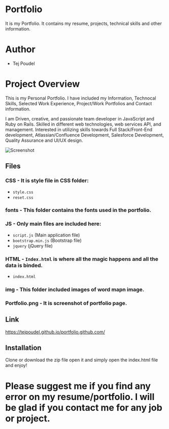 # Portfolio
It is my Portfolio. It contains my resume, projects, technical skills and other information.

# Author
- Tej Poudel 

# Project Overview
This is my Personal Portfolio. I have included my Information, Technocal Skills, Selected Work Experience, Project/Work Portfolios and Contact information. 

I am Driven, creative, and passionate team developer in JavaScript and Ruby on Rails. Skilled in different web technologies, web services API, and management. Interested in utilizing skills towards Full Stack/Front-End development, Atlassian/Confluence Development, Salesforce Development, Quality Assurance and UI/UX design.

![Screenshot](https://github.com/tejpoudel/portfolio.github.com/blob/master/Portflolio.png)

## Files
### CSS - It is style file in CSS folder:
- `style.css`
- `reset.css`

### fonts - This folder contains the fonts used in the portfolio.

### JS - Only main files are included here:
- `script.js` (Main application file)
- `bootstrap.min.js` (Bootstrap file)
- `jquery` (jQuery file)

### HTML - `Index.html` is where all the magic happens and all the data is binded.
- `index.html`

### img - This folder included images of word mapn image.
### Portfolio.png - It is screenshot of portfolio page.


## Link
https://tejpoudel.github.io/portfolio.github.com/

## Installation
Clone or download the zip file open it and simply open the index.html file and enjoy!

# Please suggest me if you find any error on my resume/portfolio. I will be glad if you contact me for any job or project. 

